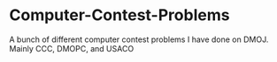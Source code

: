 # Computer-Contest-Problems
A bunch of different computer contest problems I have done on DMOJ. Mainly CCC, DMOPC, and USACO
